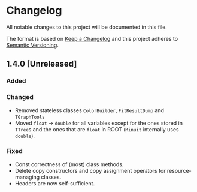 # Changelog
All notable changes to this project will be documented in this file.

The format is based on [Keep a Changelog](http://keepachangelog.com/en/1.1.0/)
and this project adheres to
[Semantic Versioning](https://semver.org/spec/v2.0.0.html).

## 1.4.0 [Unreleased]

### Added

### Changed
* Removed stateless classes `ColorBuilder`, `FitResultDump` and `TGraphTools`
* Moved `float` -> `double` for all variables except for the ones stored in
  `TTree`s and the ones that are `float` in ROOT (`Minuit` internally uses
  `double`).

### Fixed
* Const correctness of (most) class methods.
* Delete copy constructors and copy assignment operators for resource-managing
  classes.
* Headers are now self-sufficient.
